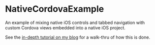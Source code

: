 NativeCordovaExample
====================

An example of mixing native iOS controls and tabbed navigation with custom Cordova views embedded into a native iOS project. 

See the [in-depth tutorial on my blog](http://devgirl.org/2014/07/22/mixing-cordova-phonegap-components-with-nativ/) for a walk-thru of how this is done.
